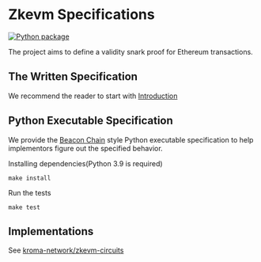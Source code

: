 # Zkevm Specifications
 
[![Python package](https://github.com/privacy-scaling-explorations/zkevm-specs/actions/workflows/python-package.yml/badge.svg)](https://github.com/privacy-scaling-explorations/zkevm-specs/actions/workflows/python-package.yml)

The project aims to define a validity snark proof for Ethereum transactions.

## The Written Specification

We recommend the reader to start with [Introduction](./specs/introduction.md)

## Python Executable Specification

We provide the [Beacon Chain](https://github.com/ethereum/eth2.0-specs) style Python executable specification to help implementors figure out the specified behavior.

Installing dependencies(Python 3.9 is required)

```
make install
```

Run the tests

```
make test
```

## Implementations

See [kroma-network/zkevm-circuits](https://github.com/kroma-network/zkevm-circuits)
